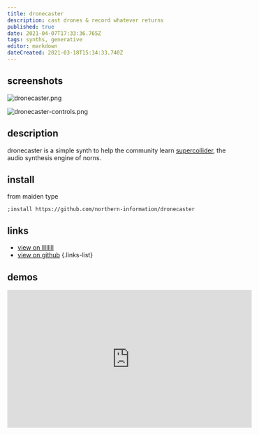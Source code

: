 ```yaml
---
title: dronecaster
description: cast drones & record whatever returns
published: true
date: 2021-04-07T17:33:36.765Z
tags: synths, generative
editor: markdown
dateCreated: 2021-03-18T15:34:33.740Z
---
```


## screenshots

![dronecaster.png](/community/northern-information/dronecaster.png)

![dronecaster-controls.png](/community/northern-information/dronecaster-controls.png)

## description

dronecaster is a simple synth to help the community learn [supercollider](https://supercollider.github.io/), the audio synthesis engine of norns.

## install

from maiden type
```
;install https://github.com/northern-information/dronecaster
```

## links

- [view on llllllll](https://l.llllllll.co/dronecaster)
- [view on github](https://github.com/northern-information/dronecaster)
{.links-list}

## demos

<iframe width="560" height="315" src="https://www.youtube.com/embed/sYnHYDg3rhg" title="YouTube video player" frameborder="0" allow="accelerometer; autoplay; clipboard-write; encrypted-media; gyroscope; picture-in-picture" allowfullscreen></iframe>